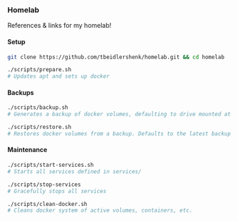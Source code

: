 ### Homelab

References & links for my homelab!

#### Setup

```bash
git clone https://github.com/tbeidlershenk/homelab.git && cd homelab

./scripts/prepare.sh
# Updates apt and sets up docker
```

#### Backups

```bash
./scripts/backup.sh
# Generates a backup of docker volumes, defaulting to drive mounted at /mnt/backup

./scripts/restore.sh
# Restores docker volumes from a backup. Defaults to the latest backup in /mnt/backup
```

#### Maintenance

```bash
./scripts/start-services.sh
# Starts all services defined in services/

./scripts/stop-services
# Gracefully stops all services

./scripts/clean-docker.sh
# Cleans docker system of active volumes, containers, etc.


```
